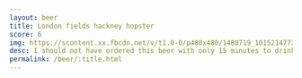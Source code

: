 ```yaml
---
layout: beer
title: London fields hackney hopster
score: 6
img: https://scontent.xx.fbcdn.net/v/t1.0-0/p480x480/1480719_10152147735493745_924183769_n.jpg?oh=1dc9da1abaa4d62893a13ec6a7a435e8&oe=5891D6D1
desc: I should not have ordered this beer with only 15 minutes to drink it. Would be nice if I had more time to enjoy it
permalink: /beer/:title.html
---
```

